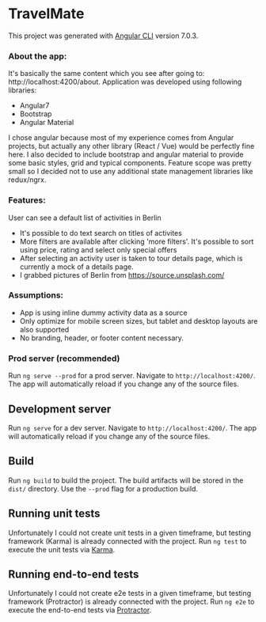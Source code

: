# TravelMate

This project was generated with [Angular CLI](https://github.com/angular/angular-cli) version 7.0.3.

### About the app:
It's basically the same content which you see after going to: http://localhost:4200/about. Application was developed using following libraries:
* Angular7
* Bootstrap
* Angular Material

I chose angular because most of my experience comes from Angular projects, but actually any other library (React / Vue) would be perfectly fine here. I also decided to include bootstrap and angular material to provide some basic styles, grid and typical components. Feature scope was pretty small so I decided not to use any additional state management libraries like redux/ngrx.

### Features:
User can see a default list of activities in Berlin
* It's possible to do text search on titles of activites
* More filters are available after clicking 'more filters'. It's possible to sort using price, rating and select only special offers
* After selecting an activity user is taken to tour details page, which is currently a mock of a details page.
* I grabbed pictures of Berlin from https://source.unsplash.com/


### Assumptions:
* App is using inline dummy activity data as a source
* Only optimize for mobile screen sizes, but tablet and desktop layouts are also supported
* No branding, header, or footer content necessary.



### Prod server (recommended)
Run `ng serve --prod` for a prod server. Navigate to `http://localhost:4200/`. The app will automatically reload if you change any of the source files.

## Development server
Run `ng serve` for a dev server. Navigate to `http://localhost:4200/`. The app will automatically reload if you change any of the source files.


## Build
Run `ng build` to build the project. The build artifacts will be stored in the `dist/` directory. Use the `--prod` flag for a production build.

## Running unit tests
Unfortunately I could not create unit tests in a given timeframe, but testing framework (Karma) is already connected with the project.
Run `ng test` to execute the unit tests via [Karma](https://karma-runner.github.io).

## Running end-to-end tests
Unfortunately I could not create e2e tests in a given timeframe, but testing framework (Protractor) is already connected with the project.
Run `ng e2e` to execute the end-to-end tests via [Protractor](http://www.protractortest.org/).


